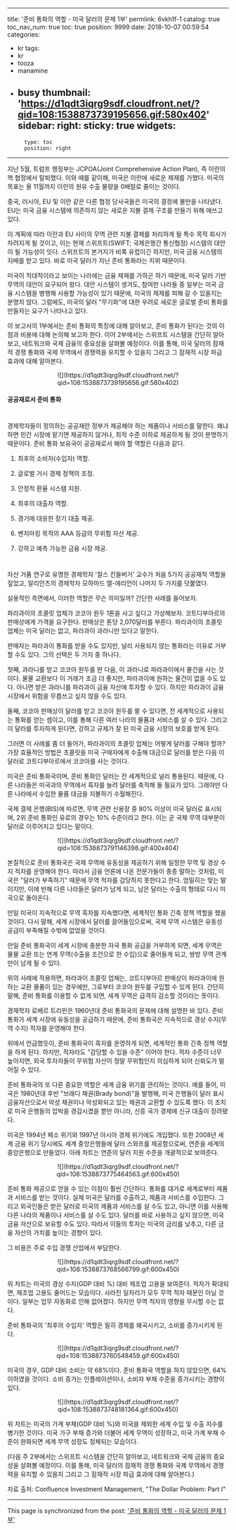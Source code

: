 
---
title: '준비 통화의 역할 - 미국 달러의 문제 1부'
permlink: 6vkh1f-1
catalog: true
toc_nav_num: true
toc: true
position: 9999
date: 2018-10-07 00:59:54
categories:
- kr
tags:
- kr
- tooza
- manamine
- busy
thumbnail: 'https://d1qdt3iqrg9sdf.cloudfront.net/?qid=108:1538873739195656.gif:580x402'
sidebar:
    right:
        sticky: true
widgets:
    -
        type: toc
        position: right
---


지난 5월, 트럼프 행정부는 JCPOA(Joint Comprehensive Action Plan), 즉 이란의 핵 협정에서 탈퇴했다. 이와 때를 같이해, 미국은 이란에 새로운 제재를 가했다. 미국의 목표는 올 11월까지 이란의 원유 수출 물량을 0배럴로 줄이는 것이다. 

중국, 러시아, EU 및 이란 같은 다른 협정 당사국들은 미국의 결정에 불만을 나타냈다. EU는 미국 금융 시스템에 의존하지 않는 새로운 지불 결제 구조를 만들기 위해 애쓰고 있다. 

이 계획에 따라 이란과 EU 사이의 무역 관련 지불 결제를 처리하게 될 특수 목적 회사가 차려지게 될 것이고, 이는 현재 스위프트(SWIFT; 국제은행간 통신협정) 시스템의 대안이 될 가능성이 잇다. 스위프트의 본거지가 비록 유럽이긴 하지만, 미국 금융 시스템의 지배를 받고 있다. 바로 미국 달러가 지닌 준비 통화라는 지위 때문이다.  

미국이 적대적이라고 보이는 나라에는 금융 제재를 가하곤 하기 때문에, 미국 달러 기반 무역의 대안이 요구되어 왔다. 대안 시스템이 생겨도, 참여한 나라들 중 일부는 미국 금융 시스템을 병행해 사용할 가능성이 있기 때문에, 미국의 제제를 피해 갈 수 있을지는 분명치 않다. 그럼에도, 미국의 달러 "무기화"에 대한 우려로 새로운 글로벌 준비 통화를 만들자는 요구가 나타나고 있다. 

이 보고서의 1부에서는 준비 통화의 특징에 대해 알아보고, 준비 통화가 된다는 것의 이점과 비용에 대해 논의해 보고자 한다. 이어 2부에서는 스위프트 시스템을 간단히 알아보고, 네트워크와 국제 금융의 중요성을 살펴볼 예정이다. 이를 통해, 미국 달러의 잠재적 경쟁 통화와 국제 무역에서 경쟁력을 유지할 수 있을지 그리고 그 잠재적 시장 파급 효과에 대해 알아본다. 

<center>
![](https://d1qdt3iqrg9sdf.cloudfront.net/?qid=108:1538873739195656.gif:580x402)
</center>

#### 공공재로서 준비 통화 
#
경제학자들이 정의하는 공공재란  정부가 제공해야 하는 제품이나 서비스를 말한다.  왜냐하면 민간 시장에 맡기면 제공하지 않거나, 최적 수준 이하로 제공하게 될 것이 분명하기 때문이다. 준비 통화 보유국이 공공재로서 해야 할 역할은 다음과 같다.  

1. 최후의 소비자(수입자) 역할. 

2. 글로벌 거시 경제 정책의 조정. 

3. 안정적 환율 시스템 지원. 

4. 최후의 대출자 역할. 

5. 경기에 대응한 장기 대출 제공. 

6. 벤치마킹 목적의 AAA 등급의 무위험 자산 제공. 

7. 강하고 예측 가능한 금융 시장 제공. 
#
자산 거품 연구로 유명한 경제학자 '찰스 킨들버거' 교수가 처음 5가지 공공재적 역할을 짚었고, 알리안츠의 경제학자 모하마드 엘-에리언이 나머지 두 가지를 덧붙였다. 

실용적인 측면에서, 이러한 역할은 무슨 의미일까?  간단한 사례를 들어보자.  

파라과이의 초콜릿 업체가 코코아 원두 1톤을 사고 싶다고 가상해보자. 코트디부아르의 판매상에게 가격을 요구한다. 판매상은 톤당 2,070달러를 부른다. 파라과이의 초콜릿 업체는 미국 달러는 없고, 파라과이 과라니만 있다고 말한다. 

판매자는 파라과이 통화를 받을 수도 있지만, 널리 사용되지 않는 통화라는 이유로 거부할 수도 있다. 그의 선택은 두 가지 중 하나다.  

첫째, 과라니를 받고 코코아 원두를 판 다음, 이 과라니로 파라과이에서 물건을 사는 것이다. 물물 교환보다 이 거래가 조금 더 좋지만, 파라과이에 원하는 물건이 없을 수도 있다. 아니면 받은 과라니를 파라과이 금융 자산에 투자할 수 있다. 하지만 파라과이 금융 시장에서 위험을 무릅쓰고 싶지 않을 수도 있다. 

둘째, 코코아 판매상이 달러를 받고 코코아 원두를 팔 수 있다면, 전 세계적으로 사용되는 통화를 얻는 셈이고, 이를 통해 다른 여러 나라의 물품과 서비스를 살 수 있다. 그리고 이 달러를 투자하게 된다면, 강하고 규제가 잘 된 미국 금융 시장의 보호를 받게 된다.  

그러면 이 사례를 좀 더 들어가, 파라과이의 초콜릿 업체는 어떻게 달러를 구해야 할까? 가장 효율적인 방법은 초콜릿을 미국 구매자에게 수출해 대금으로 달러를 받은 다음 이 달러로 코트디부아르에서 코코아를 사는 것이다.  

미국은 준비 통화국이며, 준비 통화인 달러는 전 세계적으로 널리 통용된다. 때문에, 다른  나라들은 미국과의 무역에서 흑자를 늘려 달러를 축적해 둘 필요가 있다. 그래야만 다른 나라에서 수입한 물품 대금을 지불하기 수월해진다. 

국제 결제 은행(BIS)에 따르면, 무역 관련 신용장 중 80% 이상이 미국 달러로 표시되며, 2위 준비 통화인 유로의 경우는 10% 수준이라고 한다. 이는 곧 국제 무역 대부분이 달러로 이루어지고 있다는 말이다.  

<center>
![](https://d1qdt3iqrg9sdf.cloudfront.net/?qid=108:1538873791146398.gif:400x404)
</center>

본질적으로 준비 통화국은 국제 무역에 유동성을 제공하기 위해 일정한 무역 및 경상 수지 적자를 운영해야 한다. 따라서 금융 언론에 나온 전문가들이 종종 말하는 것처럼, 미국은 "달러가 부족하기" 때문에 무역 적자를 감당하지 못한다고 한다. 엄밀히는 맞는 말이지만, 이에 반해 다른 나라들은 달러가 남게 되고, 남은 달러는 수출의 형태로 다시 미국으로 돌아온다. 

만일 미국이 지속적으로 무역 흑자를 지속했다면, 세계적인 통화 긴축 정책 역할을 했을 것이다. 다시 말해, 세계 시장에서 달러를 끌어들임으로써, 국제 무역 시스템은 유동성 공급이 부족해질 수밖에 없었을 것이다.  

만일 준비 통화국이 세계 시장에 충분한 자국 통화 공급을 거부하게 되면, 세계 무역은 물물 교환 또는 연계 무역(수출을 조건으로 한 수입)으로 줄어들게 되고, 쌍방 무역 관계만이 남게 될 수 있다.  

위의 사례에 적용하면, 파라과이 초콜릿 업체는, 코트디부아르 판매상이 파라과이에 원하는 교환 물품이 있는 경우에만, 그로부터 코코아 원두를 구입할 수 있게 된다. 간단히 말해, 준비 통화를 이용할 수 없게 되면, 세계 무역은 급격히 감소할 것이라는 뜻이다. 

경제학자 로베르 트리핀은 1960년대 준비 통화국의 문제에 대해 설명한 바 있다. 준비 통화가 세계 시장에 유동성을 공급하기 때문에, 준비 통화국은 지속적으로 경상 수지(무역 수지) 적자를 운영해야 한다.  

위에서 언급했듯이, 준비 통화국이 흑자를 운영하게 되면, 세계적인 통화 긴축 정책 역할을 하게 된다. 하지만, 적자라도 "감당할 수 있을 수준" 이어야 한다. 적자 수준이 너무 높아지면, 외국 투자자들이 무위험 자산이 정말 무위험인지 의심하게 되어 신뢰도가 떨어질 수 있다.  

준비 통화국의 또 다른 중요한 역할은 세계 금융 위기를 관리하는 것이다. 예를 들어, 미국은 1980년대 후반 "브래디 채권(Brady bond)"을 발행해, 미국 은행들이 달러 표시 금융자산으로서 악성 채권이나 악성화되고 있는 채권과 교환할 수 있도록 했다. 이 조치로 미국 은행들의 압박을 경감시켰을 뿐만 아니라, 신흥 국가 경제에 신규 대출이 장려됐다. 

미국은 1994년 페소 위기와 1997년 아시아 경제 위기에도 개입했다. 또한 2008년 세계 금융 위기 당시에도 세계 중앙은행들에 달러 스와프를 제공함으로써, 연준을 세계의 중앙은행으로 만들었다. 아래 차트는 연준의 달러 지원 수준을 개괄적으로 보여준다. 

<center>
![](https://d1qdt3iqrg9sdf.cloudfront.net/?qid=108:1538873775464563.gif:600x450)
</center>

준비 통화 제공으로 얻을 수 있는 이점이 훨씬 간단하다. 통화를 대가로 세계로부터 제품과 서비스를 받는 것이다. 실제 미국은 달러를 수출하고, 제품과 서비스를 수입한다. 그리고 외국인들은 받은 달러로 미국의 제품과 서비스를 살 수도 있고, 아니면 이를 사용해 다른 나라의 제품이나 서비스를 살 수도 있다. 달러를 바로 사용하고 싶지 않으면, 미국 금융 자산으로 보유할 수도 있다. 따라서 이들의 투자는 미국의 금리를 낮추고, 다른 금융 자산의 가치를 높이는 경향이 있다. 

그 비용은 주로 수입 경쟁 산업에서 부담한다. 

<center>
![](https://d1qdt3iqrg9sdf.cloudfront.net/?qid=108:1538873768566799.gif:600x450)
</center>

위 차트는 미국의 경상 수지(GDP 대비 %) 대비 제조업 고용을 보여준다. 적자가 확대되면, 제조업 고용도 줄어드는 모습이다. 사라진 일자리가 모두 무역 적자 때문인 아닐 것이다. 일부는 업무 자동화로 인해 없어졌다. 하지만 무역 적자의 영향을 무시할 수는 없다.  

준비 통화국의 '최후의 수입자' 역할은 필히 경제를 왜곡시키고, 소비를 증가시키게 된다. 

<center>
![](https://d1qdt3iqrg9sdf.cloudfront.net/?qid=108:1538873760548459.gif:600x450)
</center>

미국의 경우, GDP 대비 소비는 약 68%이다. 준비 통화국 역할을 하지 않았으면, 64% 이하였을 것이다. 소비 증가는 인플레이션이나, 소비자 부채 수준을 증가시키는 경향이 있다. 

<center>
![](https://d1qdt3iqrg9sdf.cloudfront.net/?qid=108:1538873748181364.gif:600x450)
</center>

위 차트는 미국의 가계 부채(GDP 대비 %)와 미국을 제외한 세계  수입 및 수출 지수를 병기한 것이다. 미국 가구 부채 증가와 더불어 세계 무역이 성장하고, 미국 가계 부채 수준이 완화되면 세계 무역 성장도 정체되는 모습이다. 

(다음 주 2부에서는 스위프트 시스템을 간단히 알아보고, 네트워크와 국제 금융의 중요성을 살펴볼 예정이다. 이를 통해, 미국 달러의 잠재적 경쟁 통화와 국제 무역에서 경쟁력을 유지할 수 있을지 그리고 그 잠재적 시장 파급 효과에 대해 알아본다.)

자료 출처: Confluence Investment Management, "The Dollar Problem: Part I"


- - -

This page is synchronized from the post: ['준비 통화의 역할 - 미국 달러의 문제 1부'](https://steemit.com/@pius.pius/6vkh1f-1)
